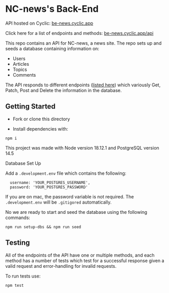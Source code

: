 # NC-news's Back-End

API hosted on Cyclic:
[be-news.cyclic.app](https://be-news.cyclic.app) 

Click here for a list of endpoints and methods:
[be-news.cyclic.app/api](https://be-news.cyclic.app/api)

This repo contains an API for NC-news, a news site. 
The repo sets up and seeds a database containing information on:

- Users
- Articles
- Topics
- Comments

The API responds to different endpoints ([listed here](https://be-news.cyclic.app/api)) which variously Get, Patch, Post and Delete the information in the database.

## Getting Started

- Fork or clone this directory

- Install dependencies with:

```
npm i
```
This project was made with Node version 18.12.1 and PostgreSQL version 14.5


Database Set Up


Add a `.development.env` file which contains the following: 

```
  username: 'YOUR_POSTGRES_USERNAME',
  password: 'YOUR_POSTGRES_PASSWORD'
```
If you are on mac, the password variable is not required. The `.development.env` will be `.gitigored` automatically.

No we are ready to start and seed the database using the following commands:

```
npm run setup-dbs && npm run seed
```
## Testing


All of the endpoints of the API have one or multiple methods, and each method has a number of tests which test for a successful response given a valid request and error-handling for invalid requests.

To run tests use:

```
npm test
```

